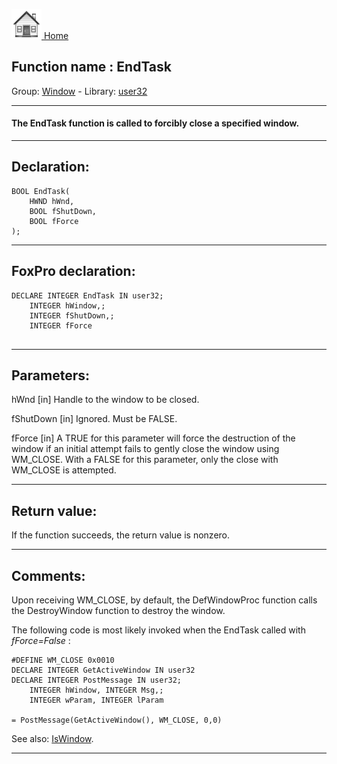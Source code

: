 [<img src="../../images/home.png"> Home ](https://github.com/VFPX/Win32API)  

## Function name : EndTask
Group: [Window](../../functions_group.md#Window)  -  Library: [user32](../../Libraries.md#user32)  
***  


#### The EndTask function is called to forcibly close a specified window.
***  


## Declaration:
```foxpro  
BOOL EndTask(
	HWND hWnd,
	BOOL fShutDown,
	BOOL fForce
);  
```  
***  


## FoxPro declaration:
```foxpro  
DECLARE INTEGER EndTask IN user32;
	INTEGER hWindow,;
	INTEGER fShutDown,;
	INTEGER fForce
  
```  
***  


## Parameters:
hWnd
[in] Handle to the window to be closed. 

fShutDown
[in] Ignored. Must be FALSE. 

fForce
[in] A TRUE for this parameter will force the destruction of the window if an initial attempt fails to gently close the window using WM_CLOSE. With a FALSE for this parameter, only the close with WM_CLOSE is attempted.  
***  


## Return value:
If the function succeeds, the return value is nonzero.  
***  


## Comments:
Upon receiving WM_CLOSE, by default, the DefWindowProc function calls the DestroyWindow function to destroy the window.  
  
The following code is most likely invoked when the EndTask called with <Em>fForce=False</Em> :  
  
```foxpro
#DEFINE WM_CLOSE 0x0010  
DECLARE INTEGER GetActiveWindow IN user32  
DECLARE INTEGER PostMessage IN user32;  
	INTEGER hWindow, INTEGER Msg,;  
	INTEGER wParam, INTEGER lParam  
  
= PostMessage(GetActiveWindow(), WM_CLOSE, 0,0)
```
See also: [IsWindow](../user32/IsWindow.md).  
  
***  

